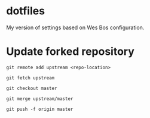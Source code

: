 # dotfiles

My version of settings based on Wes Bos configuration.

# Update forked repository

```
git remote add upstream <repo-location>

git fetch upstream

git checkout master

git merge upstream/master

git push -f origin master
```
